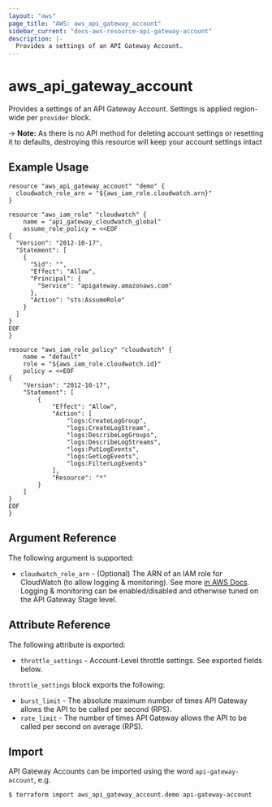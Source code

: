```yaml
---
layout: "aws"
page_title: "AWS: aws_api_gateway_account"
sidebar_current: "docs-aws-resource-api-gateway-account"
description: |-
  Provides a settings of an API Gateway Account.
---
```


# aws\_api\_gateway\_account

Provides a settings of an API Gateway Account. Settings is applied region-wide per `provider` block.

-> **Note:** As there is no API method for deleting account settings or resetting it to defaults, destroying this resource will keep your account settings intact

## Example Usage

```
resource "aws_api_gateway_account" "demo" {
  cloudwatch_role_arn = "${aws_iam_role.cloudwatch.arn}"
}

resource "aws_iam_role" "cloudwatch" {
    name = "api_gateway_cloudwatch_global"
    assume_role_policy = <<EOF
{
  "Version": "2012-10-17",
  "Statement": [
    {
      "Sid": "",
      "Effect": "Allow",
      "Principal": {
        "Service": "apigateway.amazonaws.com"
      },
      "Action": "sts:AssumeRole"
    }
  ]
}
EOF
}

resource "aws_iam_role_policy" "cloudwatch" {
    name = "default"
    role = "${aws_iam_role.cloudwatch.id}"
    policy = <<EOF
{
    "Version": "2012-10-17",
    "Statement": [
        {
            "Effect": "Allow",
            "Action": [
                "logs:CreateLogGroup",
                "logs:CreateLogStream",
                "logs:DescribeLogGroups",
                "logs:DescribeLogStreams",
                "logs:PutLogEvents",
                "logs:GetLogEvents",
                "logs:FilterLogEvents"
            ],
            "Resource": "*"
        }
    ]
}
EOF
}
```

## Argument Reference

The following argument is supported:

* `cloudwatch_role_arn` - (Optional) The ARN of an IAM role for CloudWatch (to allow logging & monitoring).
	See more [in AWS Docs](https://docs.aws.amazon.com/apigateway/latest/developerguide/how-to-stage-settings.html#how-to-stage-settings-console).
	Logging & monitoring can be enabled/disabled and otherwise tuned on the API Gateway Stage level.

## Attribute Reference

The following attribute is exported:

* `throttle_settings` - Account-Level throttle settings. See exported fields below.

`throttle_settings` block exports the following:

* `burst_limit` - The absolute maximum number of times API Gateway allows the API to be called per second (RPS).
* `rate_limit` - The number of times API Gateway allows the API to be called per second on average (RPS).


## Import

API Gateway Accounts can be imported using the word `api-gateway-account`, e.g.

```
$ terraform import aws_api_gateway_account.demo api-gateway-account
```
